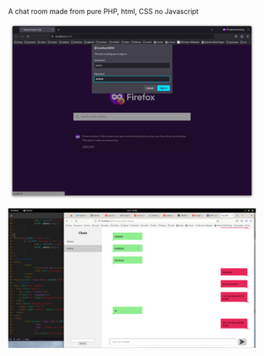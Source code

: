 A chat room made from pure PHP, html, CSS no Javascript

![](images/screenshot1.png)

![](images/screenshot2.png)
